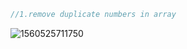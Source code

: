 ```java
//1.remove duplicate numbers in array


```

![1560525711750](C:\Users\chrisz\AppData\Roaming\Typora\typora-user-images\1560525711750.png)

